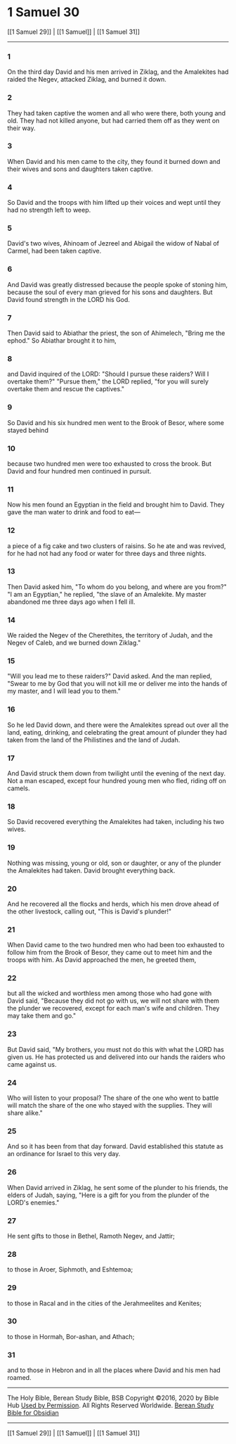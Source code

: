 # 1 Samuel 30

[[1 Samuel 29]] | [[1 Samuel]] | [[1 Samuel 31]]

---

### 1
On the third day David and his men arrived in Ziklag, and the Amalekites had raided the Negev, attacked Ziklag, and burned it down.

### 2
They had taken captive the women and all who were there, both young and old. They had not killed anyone, but had carried them off as they went on their way.

### 3
When David and his men came to the city, they found it burned down and their wives and sons and daughters taken captive.

### 4
So David and the troops with him lifted up their voices and wept until they had no strength left to weep.

### 5
David's two wives, Ahinoam of Jezreel and Abigail the widow of Nabal of Carmel, had been taken captive.

### 6
And David was greatly distressed because the people spoke of stoning him, because the soul of every man grieved for his sons and daughters. But David found strength in the LORD his God.

### 7
Then David said to Abiathar the priest, the son of Ahimelech, "Bring me the ephod." So Abiathar brought it to him,

### 8
and David inquired of the LORD: "Should I pursue these raiders? Will I overtake them?" "Pursue them," the LORD replied, "for you will surely overtake them and rescue the captives."

### 9
So David and his six hundred men went to the Brook of Besor, where some stayed behind

### 10
because two hundred men were too exhausted to cross the brook. But David and four hundred men continued in pursuit.

### 11
Now his men found an Egyptian in the field and brought him to David. They gave the man water to drink and food to eat—

### 12
a piece of a fig cake and two clusters of raisins. So he ate and was revived, for he had not had any food or water for three days and three nights.

### 13
Then David asked him, "To whom do you belong, and where are you from?" "I am an Egyptian," he replied, "the slave of an Amalekite. My master abandoned me three days ago when I fell ill.

### 14
We raided the Negev of the Cherethites, the territory of Judah, and the Negev of Caleb, and we burned down Ziklag."

### 15
"Will you lead me to these raiders?" David asked. And the man replied, "Swear to me by God that you will not kill me or deliver me into the hands of my master, and I will lead you to them."

### 16
So he led David down, and there were the Amalekites spread out over all the land, eating, drinking, and celebrating the great amount of plunder they had taken from the land of the Philistines and the land of Judah.

### 17
And David struck them down from twilight until the evening of the next day. Not a man escaped, except four hundred young men who fled, riding off on camels.

### 18
So David recovered everything the Amalekites had taken, including his two wives.

### 19
Nothing was missing, young or old, son or daughter, or any of the plunder the Amalekites had taken. David brought everything back.

### 20
And he recovered all the flocks and herds, which his men drove ahead of the other livestock, calling out, "This is David's plunder!"

### 21
When David came to the two hundred men who had been too exhausted to follow him from the Brook of Besor, they came out to meet him and the troops with him. As David approached the men, he greeted them,

### 22
but all the wicked and worthless men among those who had gone with David said, "Because they did not go with us, we will not share with them the plunder we recovered, except for each man's wife and children. They may take them and go."

### 23
But David said, "My brothers, you must not do this with what the LORD has given us. He has protected us and delivered into our hands the raiders who came against us.

### 24
Who will listen to your proposal? The share of the one who went to battle will match the share of the one who stayed with the supplies. They will share alike."

### 25
And so it has been from that day forward. David established this statute as an ordinance for Israel to this very day.

### 26
When David arrived in Ziklag, he sent some of the plunder to his friends, the elders of Judah, saying, "Here is a gift for you from the plunder of the LORD's enemies."

### 27
He sent gifts to those in Bethel, Ramoth Negev, and Jattir;

### 28
to those in Aroer, Siphmoth, and Eshtemoa;

### 29
to those in Racal and in the cities of the Jerahmeelites and Kenites;

### 30
to those in Hormah, Bor-ashan, and Athach;

### 31
and to those in Hebron and in all the places where David and his men had roamed.

---

The Holy Bible, Berean Study Bible, BSB
Copyright ©2016, 2020 by Bible Hub
[Used by Permission](https://berean.bible/terms.htm). All Rights Reserved Worldwide.
[Berean Study Bible for Obsidian](https://github.com/gapmiss/berean-study-bible-for-obsidian)

---

[[1 Samuel 29]] | [[1 Samuel]] | [[1 Samuel 31]]

